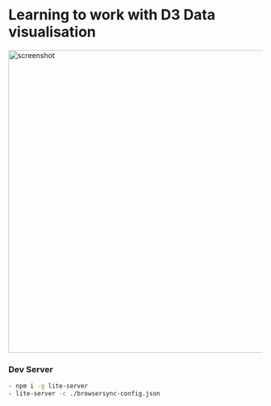 # Learning to work with D3 Data visualisation

<img src="https://github.com/stofstik/codaisseur-d3-adv-session/blob/master/screenshot1.png" alt="screenshot" width="600px"/>

### Dev Server
```bash
- npm i -g lite-server
- lite-server -c ./browsersync-config.json
```
